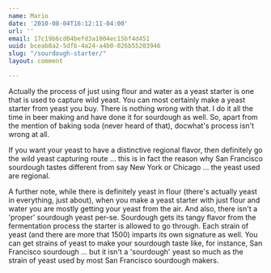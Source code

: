 ```yaml
---
name: Mario
date: '2010-08-04T16:12:11-04:00'
url: ''
email: 17c19b6cd04befd3a1004ec15bf4d451
uuid: bceab8a2-5dfb-4a24-a4b0-026b55203946
slug: "/sourdough-starter/"
layout: comment

---
```


Actually the process of just using flour and water as a yeast starter is one that is used to capture wild yeast. You can most certainly make a yeast starter from yeast you buy. There is nothing wrong with that. I do it all the time in beer making and have done it for sourdough as well. So, apart from the mention of baking soda (never heard of that), docwhat's process isn't wrong at all.

If you want your yeast to have a distinctive regional flavor, then definitely go the wild yeast capturing route ... this is in fact the reason why San Francisco sourdough tastes different from say New York or Chicago ... the yeast used are regional.

A further note, while there is definitely yeast in flour (there's actually yeast in everything, just about), when you make a yeast starter with just flour and water you are mostly getting your yeast from the air. And also, there isn't a 'proper' sourdough yeast per-se. Sourdough gets its tangy flavor from the fermentation process the starter is allowed to go through. Each strain of yeast (and there are more that 1500) imparts its own signature as well. You can get strains of yeast to make your sourdough taste like, for instance, San Francisco sourdough ... but it isn't a 'sourdough' yeast so much as the strain of yeast used by most San Francisco sourdough makers.
